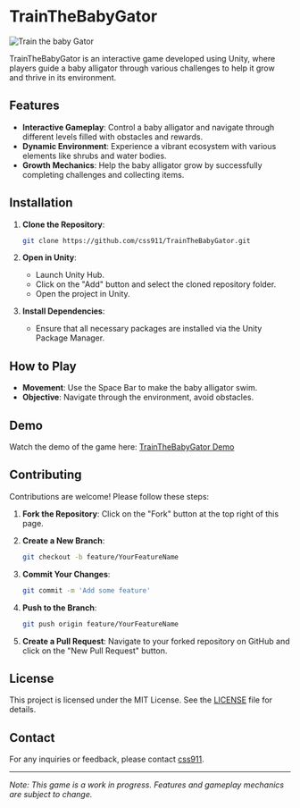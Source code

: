 
# TrainTheBabyGator

![Train the baby Gator](https://github.com/user-attachments/assets/b1b134ff-23d5-42fe-9209-70d7dbd437f4)

TrainTheBabyGator is an interactive game developed using Unity, where players guide a baby alligator through various challenges to help it grow and thrive in its environment.

## Features

- **Interactive Gameplay**: Control a baby alligator and navigate through different levels filled with obstacles and rewards.
- **Dynamic Environment**: Experience a vibrant ecosystem with various elements like shrubs and water bodies.
- **Growth Mechanics**: Help the baby alligator grow by successfully completing challenges and collecting items.

## Installation

1. **Clone the Repository**:

   ```bash
   git clone https://github.com/css911/TrainTheBabyGator.git
   ```

2. **Open in Unity**:

   - Launch Unity Hub.
   - Click on the "Add" button and select the cloned repository folder.
   - Open the project in Unity.

3. **Install Dependencies**:

   - Ensure that all necessary packages are installed via the Unity Package Manager.

## How to Play

- **Movement**: Use the Space Bar to make the baby alligator swim.
- **Objective**: Navigate through the environment, avoid obstacles.

## Demo

Watch the demo of the game here: [TrainTheBabyGator Demo](https://www.youtube.com/watch?v=hF3jR67SVpA)

## Contributing

Contributions are welcome! Please follow these steps:

1. **Fork the Repository**: Click on the "Fork" button at the top right of this page.
2. **Create a New Branch**:

   ```bash
   git checkout -b feature/YourFeatureName
   ```

3. **Commit Your Changes**:

   ```bash
   git commit -m 'Add some feature'
   ```

4. **Push to the Branch**:

   ```bash
   git push origin feature/YourFeatureName
   ```

5. **Create a Pull Request**: Navigate to your forked repository on GitHub and click on the "New Pull Request" button.

## License

This project is licensed under the MIT License. See the [LICENSE](LICENSE) file for details.

## Contact

For any inquiries or feedback, please contact [css911](https://github.com/css911).

---

*Note: This game is a work in progress. Features and gameplay mechanics are subject to change.*

